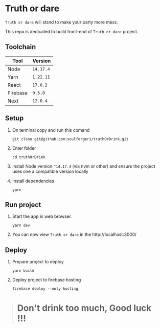 # Truth or dare

`Truth or dare` will stand to make your party more mess.

This repo is dedicated to build front-end of `Truth or dare` project.

## Toolchain

| Tool         | Version    |
| ----         | ---------- |
| Node         | `14.17.4`  |
| Yarn         | `1.22.11`  |
| React        | `17.0.2`   |
| Firebase     | `9.5.0`    |
| Next         | `12.0.4`   |

## Setup

1. On terminal copy and run this comand 
    ```
    git clone git@github.com:soulforger1/truthOrDrink.git
    ```

2. Enter folder
    ``` 
    cd truthOrDrink 
    ```

3. Install Node version `^14.17.4` (via nvm or other) and ensure the project uses one a compatible version locally

4. Install dependencies
    ```
    yarn
    ```

## Run project

1. Start the app in web browser. 
    ```
    yarn dev
    ```

2. You can now view `Truth or dare` in the http://localhost:3000/

## Deploy

1. Prepare project to deploy
    ```
    yarn build
    ```

2. Deploy project to firebase hosting
    ```
    firebase deploy --only hosting
    ```

> # Don't drink too much, Good luck !!!
